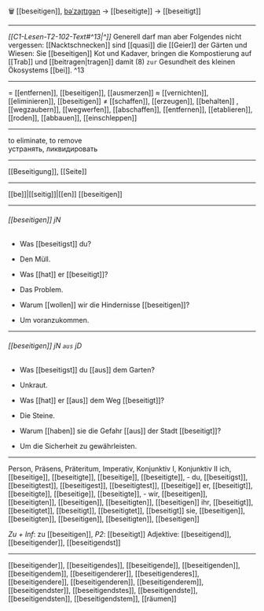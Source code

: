 🗑️ [[beseitigen]], [bəˈzaɪ̯tɪɡən](https://youglish.com/pronounce/beseitigen/german) → [[beseitigte]] → [[beseitigt]]

---
*[[C1-Lesen-T2-102-Text#^13|^]]* Generell darf man aber Folgendes nicht vergessen: [[Nacktschnecken]] sind [[quasi]] die [[Geier]] der Gärten und Wiesen: Sie [[beseitigen]] Kot und Kadaver, bringen die Kompostierung auf [[Trab]] und [[beitragen|tragen]] damit (8) `zur` Gesundheit des kleinen Ökosystems [[bei]]. ^13


---
= [[entfernen]], [[beseitigen]], [[ausmerzen]]
≈ [[vernichten]], [[eliminieren]], [[beseitigen]]
≠ [[schaffen]], [[erzeugen]], [[behalten]]
, [[wegzaubern]], [[wegwerfen]], [[abschaffen]], [[entfernen]], [[etablieren]], [[roden]], [[abbauen]], [[einschleppen]]


---
to eliminate, to remove  
устранять, ликвидировать

---
[[Beseitigung]], [[Seite]]

---
[[be]]|[[seitig]]|[[en]]
[[beseitigen]]


---
###### [[beseitigen]] jN
- Was [[beseitigst]] du?
- Den Müll.

- Was [[hat]] er [[beseitigt]]?
- Das Problem.

- Warum [[wollen]] wir die Hindernisse [[beseitigen]]?
- Um voranzukommen.

---
###### [[beseitigen]] jN `aus` jD
- Was [[beseitigst]] du [[aus]] dem Garten?
- Unkraut.

- Was [[hat]] er [[aus]] dem Weg [[beseitigt]]?
- Die Steine.

- Warum [[haben]] sie die Gefahr [[aus]] der Stadt [[beseitigt]]?
- Um die Sicherheit zu gewährleisten.

---
Person, Präsens, Präteritum, Imperativ, Konjunktiv I, Konjunktiv II
ich, [[beseitige]], [[beseitigte]], [[beseitige]], [[beseitigte]], -
du, [[beseitigst]], [[beseitigtest]], [[beseitigest]], [[beseitigtest]], [[beseitige]]
er, [[beseitigt]], [[beseitigte]], [[beseitige]], [[beseitigte]], -
wir, [[beseitigen]], [[beseitigten]], [[beseitigen]], [[beseitigten]], [[beseitigen]]
ihr, [[beseitigt]], [[beseitigtet]], [[beseitigt]], [[beseitigtet]], [[beseitigt]]
sie, [[beseitigen]], [[beseitigten]], [[beseitigen]], [[beseitigten]], [[beseitigen]]

*Zu + Inf*: zu [[beseitigen]], *P2*: [[beseitigt]]
Adjektive: [[beseitigend]], [[beseitigender]], [[beseitigendst]]

---
[[beseitigender]], [[beseitigendes]], [[beseitigende]], [[beseitigenden]], [[beseitigendem]], [[beseitigenderer]], [[beseitigenderes]], [[beseitigendere]], [[beseitigenderen]], [[beseitigenderem]], [[beseitigendster]], [[beseitigendstes]], [[beseitigendste]], [[beseitigendsten]], [[beseitigendstem]], [[räumen]]